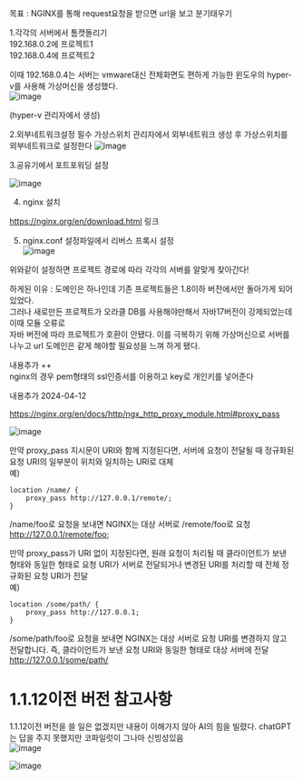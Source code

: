 목표 : NGINX를 통해 request요청을 받으면 url을 보고 분기태우기   



1.각각의 서버에서 톰캣돌리기   
192.168.0.2에 프로젝트1  
192.168.0.4에 프로젝트2  


이때 192.168.0.4는 서버는 vmware대신 전체화면도 편하게 가능한 윈도우의 hyper-v를 사용해 가상머신을 생성했다.  
![image](https://github.com/2nho/personal-study/assets/97571604/e381111f-b76c-41fd-9548-fc70085e320f)

(hyper-v 관리자에서 생성)

2.외부네트워크설정 필수
가상스위치 관리자에서 외부네트워크 생성 후 
가상스위치를 외부네트워크로 설정한다 
![image](https://github.com/2nho/personal-study/assets/97571604/5f71d64a-b68f-41e5-b893-ae3f46995c1c)


3.공유기에서 포트포워딩 설정  
  
![image](https://github.com/2nho/personal-study/assets/97571604/75c24fd5-2428-4038-aded-1cd57f935e92)


4. nginx 설치 

https://nginx.org/en/download.html 링크


5. nginx.conf 설정파일에서 리버스 프록시 설정  
![image](https://github.com/2nho/personal-study/assets/97571604/547a8fc6-67b3-4089-a2e5-d0073ae35a00)

위와같이 설정하면 프로젝트 경로에 따라 각각의 서버를 알맞게 찾아간다!



하게된 이유 : 도메인은 하나인데 기존 프로젝트들은 1.8이하 버전에서만 돌아가게 되어있었다.  
그러나 새로만든 프로젝트가 오라클 DB를 사용해야만해서 자바17버전이 강제되었는데 이때 모듈 오류로   
자바 버전에 따라 프로젝트가 호환이 안됐다. 이를 극복하기 위해 가상머신으로 서버를 나누고 url 도메인은 같게 해야할 필요성을 느껴 하게 됐다.


내용추가 ++   
nginx의 경우 pem형태의 ssl인증서를 이용하고 key로 개인키를 넣어준다




내용추가 2024-04-12  

https://nginx.org/en/docs/http/ngx_http_proxy_module.html#proxy_pass  

![image](https://github.com/2nho/personal-study/assets/97571604/2a217279-b892-47ac-904b-303effab68ef)

만약 proxy_pass 지시문이 URI와 함께 지정된다면, 서버에 요청이 전달될 때 정규화된 요청 URI의 일부분이 위치와 일치하는 URI로 대체  
예)  
```
location /name/ {  
    proxy_pass http://127.0.0.1/remote/;  
}
``` 
/name/foo로 요청을 보내면 NGINX는 대상 서버로 /remote/foo로 요청  
http://127.0.0.1/remote/foo;  

만약 proxy_pass가 URI 없이 지정된다면, 원래 요청이 처리될 때 클라이언트가 보낸 형태와 동일한 형태로 요청 URI가 서버로 전달되거나 변경된 URI를 처리할 때 전체 정규화된 요청 URI가 전달  
예)  
```
location /some/path/ {  
    proxy_pass http://127.0.0.1;  
}
``` 
/some/path/foo로 요청을 보내면 NGINX는 대상 서버로 요청 URI를 변경하지 않고 전달합니다. 즉, 클라이언트가 보낸 요청 URI와 동일한 형태로 대상 서버에 전달     
http://127.0.0.1/some/path/  
  
# 1.1.12이전 버전 참고사항
1.1.12이전 버전을 쓸 일은 없겠지만 내용이 이해가지 않아 AI의 힘을 빌렸다. chatGPT는 답을 주지 못했지만 코파일럿이 그나마 신빙성있음  
  ![image](https://github.com/2nho/personal-study/assets/97571604/727c001b-61ac-4d09-b693-affd262e942e)  

  ![image](https://github.com/2nho/personal-study/assets/97571604/755fdb51-e385-4897-bc02-dbe859631242)

